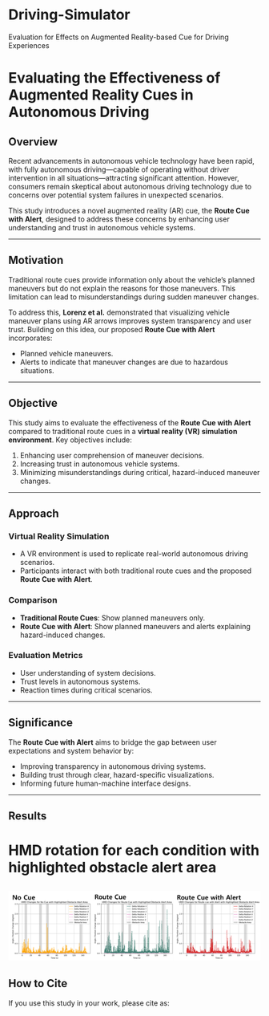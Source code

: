 # Driving-Simulator
Evaluation for Effects on Augmented Reality-based Cue  for Driving Experiences


# Evaluating the Effectiveness of Augmented Reality Cues in Autonomous Driving

## Overview
Recent advancements in autonomous vehicle technology have been rapid, with fully autonomous driving—capable of operating without driver intervention in all situations—attracting significant attention. However, consumers remain skeptical about autonomous driving technology due to concerns over potential system failures in unexpected scenarios.

This study introduces a novel augmented reality (AR) cue, the **Route Cue with Alert**, designed to address these concerns by enhancing user understanding and trust in autonomous vehicle systems.

---

## Motivation
Traditional route cues provide information only about the vehicle’s planned maneuvers but do not explain the reasons for those maneuvers. This limitation can lead to misunderstandings during sudden maneuver changes.

To address this, **Lorenz et al.** demonstrated that visualizing vehicle maneuver plans using AR arrows improves system transparency and user trust. Building on this idea, our proposed **Route Cue with Alert** incorporates:
- Planned vehicle maneuvers.
- Alerts to indicate that maneuver changes are due to hazardous situations.

---

## Objective
This study aims to evaluate the effectiveness of the **Route Cue with Alert** compared to traditional route cues in a **virtual reality (VR) simulation environment**. Key objectives include:
1. Enhancing user comprehension of maneuver decisions.
2. Increasing trust in autonomous vehicle systems.
3. Minimizing misunderstandings during critical, hazard-induced maneuver changes.

---

## Approach
### Virtual Reality Simulation
- A VR environment is used to replicate real-world autonomous driving scenarios.
- Participants interact with both traditional route cues and the proposed **Route Cue with Alert**.

### Comparison
- **Traditional Route Cues**: Show planned maneuvers only.
- **Route Cue with Alert**: Show planned maneuvers and alerts explaining hazard-induced changes.

### Evaluation Metrics
- User understanding of system decisions.
- Trust levels in autonomous systems.
- Reaction times during critical scenarios.

---

## Significance
The **Route Cue with Alert** aims to bridge the gap between user expectations and system behavior by:
- Improving transparency in autonomous driving systems.
- Building trust through clear, hazard-specific visualizations.
- Informing future human-machine interface designs.


---

## Results
# HMD rotation for each condition with highlighted obstacle alert area
 ![HMD rotation for each condition with highlighted obstacle alert area](https://github.com/lenchanti/Driving-Simulator/blob/main/result%20of%20hmd%20rotation%20pilot.png)
---

## How to Cite
If you use this study in your work, please cite as:
